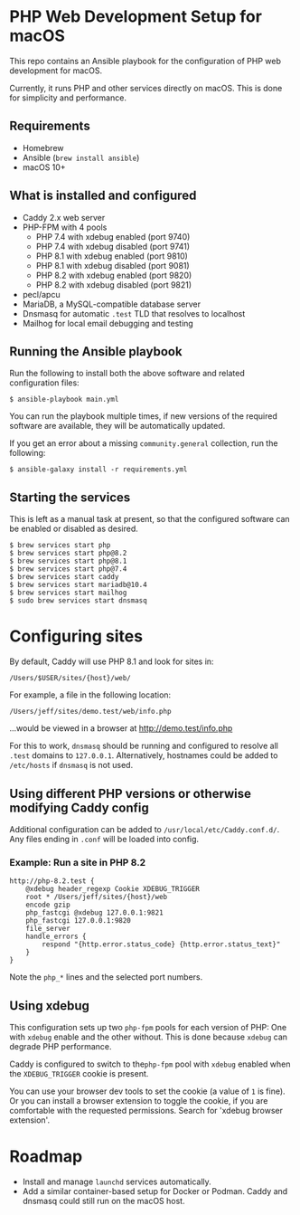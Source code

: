 # PHP Web Development Setup for macOS

This repo contains an Ansible playbook for the configuration of PHP web development for macOS.

Currently, it runs PHP and other services directly on macOS. This is done for simplicity and performance.

## Requirements

- Homebrew
- Ansible (`brew install ansible`)
- macOS 10+

## What is installed and configured

- Caddy 2.x web server
- PHP-FPM with 4 pools
  - PHP 7.4 with xdebug enabled (port 9740)
  - PHP 7.4 with xdebug disabled (port 9741)
  - PHP 8.1 with xdebug enabled (port 9810)
  - PHP 8.1 with xdebug disabled (port 9081)
  - PHP 8.2 with xdebug enabled (port 9820)
  - PHP 8.2 with xdebug disabled (port 9821)
- pecl/apcu
- MariaDB, a MySQL-compatible database server
- Dnsmasq for automatic `.test` TLD that resolves to localhost
- Mailhog for local email debugging and testing

## Running the Ansible playbook

Run the following to install both the above software and related configuration files:

```
$ ansible-playbook main.yml
```

You can run the playbook multiple times, if new versions of the required software are available, they will be automatically updated. 

If you get an error about a missing `community.general` collection, run the following:

```
$ ansible-galaxy install -r requirements.yml
```

## Starting the services

This is left as a manual task at present, so that the configured software can be enabled or disabled as desired.

```
$ brew services start php
$ brew services start php@8.2
$ brew services start php@8.1
$ brew services start php@7.4
$ brew services start caddy
$ brew services start mariadb@10.4
$ brew services start mailhog
$ sudo brew services start dnsmasq
```

# Configuring sites

By default, Caddy will use PHP 8.1 and look for sites in:

```
/Users/$USER/sites/{host}/web/
```

For example, a file in the following location:

```
/Users/jeff/sites/demo.test/web/info.php
```

...would be viewed in a browser at http://demo.test/info.php

For this to work, `dnsmasq` should be running and configured to resolve all `.test` domains to `127.0.0.1`. Alternatively, hostnames could be added to `/etc/hosts` if `dnsmasq` is not used.

## Using different PHP versions or otherwise modifying Caddy config

Additional configuration can be added to `/usr/local/etc/Caddy.conf.d/`. Any files ending in `.conf` will be loaded into config.

### Example: Run a site in PHP 8.2

```
http://php-8.2.test {
	@xdebug header_regexp Cookie XDEBUG_TRIGGER
	root * /Users/jeff/sites/{host}/web
	encode gzip
	php_fastcgi @xdebug 127.0.0.1:9821
	php_fastcgi 127.0.0.1:9820
	file_server
	handle_errors {
		respond "{http.error.status_code} {http.error.status_text}"
	}
}
```

Note the `php_*` lines and the selected port numbers.

## Using xdebug

This configuration sets up two `php-fpm` pools for each version of PHP: One with `xdebug` enable and the other without. This is done because `xdebug` can degrade PHP performance.

Caddy is configured to switch to the`php-fpm` pool with `xdebug` enabled when the `XDEBUG_TRIGGER` cookie is present.

You can use your browser dev tools to set the cookie (a value of `1` is fine). Or you can install a browser extension to toggle the cookie, if you are comfortable with the requested permissions. Search for 'xdebug browser extension'.

# Roadmap

- Install and manage `launchd` services automatically.
- Add a similar container-based setup for Docker or Podman. Caddy and dnsmasq could still run on the macOS host.
